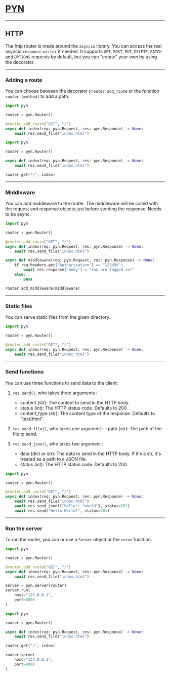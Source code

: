 # [PYN](../README.md)

----------

## HTTP

The http router is made around the `asyncio` library. You can access the real asyncio `response.writer` if needed.
It supports `GET`, `POST`, `PUT`, `DELETE`, `PATCH` and `OPTIONS` requests by default, but you can "create" your own by using the decorator.

----------

### Adding a route

You can choose between the decorator `@router.add_route` or the function `router.[method]` to add a path.

```python
import pyn

router = pyn.Router()

@router.add_route("GET", "/")
async def index(req: pyn.Request, res: pyn.Response) -> None:
    await res.send_file("index.html")
```

```python
import pyn

router = pyn.Router()

async def index(req: pyn.Request, res: pyn.Response) -> None:
    await res.send_file("index.html")

router.get("/", index)
```

----------

### Middleware

You can add middleware to the router. The middleware will be called with the request and response objects just before sending the response. Needs to be async.

```python
import pyn

router = pyn.Router()

@router.add_route("GET", "/")
async def index(req: pyn.Request, res: pyn.Response) -> None:
    await res.send_file("index.html")

async def middleware(req: pyn.Request, res: pyn.Response) -> None:
    if req.headers.get("Authorization") == "123456":
        await res.response["body"] = "You are logged in!"
    else:
        pass

router.add_middleware(middleware)
```

----------

### Static files

You can serve static files from the given directory.

```python
import pyn

router = pyn.Router()

@router.add_route("GET", "/")
async def index(req: pyn.Request, res: pyn.Response) -> None:
    await res.send_file("index.html")
```

----------

### Send functions

You can use three functions to send data to the client:

1. `res.send()`, who takes three arguments :
    - content (str): The content to send in the HTTP body.
    - status (int): The HTTP status code. Defaults to 200.
    - content_type (str): The content type of the response. Defaults to "text/html".

2. `res.send_file()`, who takes one argument :
        - path (str): The path of the file to send.

3. `res.send_json()`, who takes two argument :
    - data (dict or str): The data to send in the HTTP body. If it's a str, it's treated as a path to a JSON file.
    - status (int): The HTTP status code. Defaults to 200.

```python
import pyn

router = pyn.Router()

@router.add_route("GET", "/")
async def index(req: pyn.Request, res: pyn.Response) -> None:
    await res.send_file("index.html")
    await res.send_json({"hello": "world"}, status=201)
    await res.send("Hello World!", status=201)
```

----------

### Run the server

To run the router, you can or use a `Server` object or the `serve` function.

```python
import pyn

router = pyn.Router()

@router.add_route("GET", "/")
async def index(req: pyn.Request, res: pyn.Response) -> None:
    await res.send_file("index.html")

server = pyn.Server(router)
server.run(
    host="127.0.0.1",
    port=8000
)
```

```python
import pyn

router = pyn.Router()

async def index(req: pyn.Request, res: pyn.Response) -> None:
    await res.send_file("index.html")

router.get("/", index)

router.serve(
    host="127.0.0.1",
    port=8000
)
```
